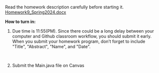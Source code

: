 Read the homework description carefully before starting it. <br>
[Homework9_Spring2024.docx](https://github.com/rampurgeCSUMB/hw9_JAVA_TEMPLATE/files/15044756/Homework9_Spring2024.docx)








<strong>How to turn in:</strong>

1. Due time is 11:55(PM). Since there could be a long delay between your computer and Github classroom workflow, you should submit it early. <br>
When you submit your homework program, don’t forget to include "Title", "Abstract", "Name", and "Date". <br>
<br>

2. Submit the Main.java file on Canvas
